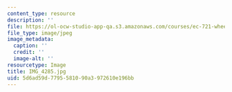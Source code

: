 ```yaml
---
content_type: resource
description: ''
file: https://ol-ocw-studio-app-qa.s3.amazonaws.com/courses/ec-721-wheelchair-design-in-developing-countries-spring-2009/5d6ad59d7795581090a3972610e196bb_IMG_4285.jpg
file_type: image/jpeg
image_metadata:
  caption: ''
  credit: ''
  image-alt: ''
resourcetype: Image
title: IMG_4285.jpg
uid: 5d6ad59d-7795-5810-90a3-972610e196bb
---
```

